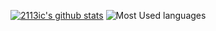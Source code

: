 [![2113ic's github stats](https://github-readme-stats.vercel.app/api?username=2113ic&theme=vue&show_icons=true&include_all_commits=true&count_private=true&hide_title=true&layout=compact&hide_border=true&bg_color=ffffff00&text_color=666)](https://github.com/anuraghazra/github-readme-stats)
![Most Used languages](https://github-stats.liuli.lol/api/top-langs/?username=2113ic&layout=compact&theme=vue&langs_count=6&hide=html&card_width=290&hide_border=true&bg_color=ffffff00&text_color=666)
